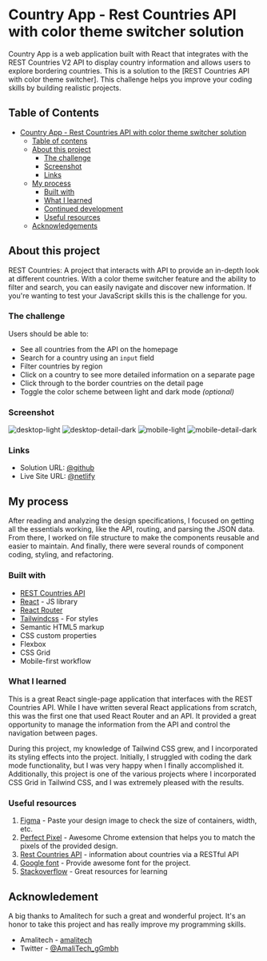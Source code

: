 # Country App - Rest Countries API with color theme switcher solution
Country App is a web application built with React that integrates with the REST Countries V2 API to display country information and allows users to explore bordering countries. This is a solution to the [REST Countries API with color theme switcher]. This challenge helps you improve your coding skills by building realistic projects. 


## Table of Contents

- [Country App - Rest Countries API with color theme switcher solution](#country-app---rest-countries-api-with-color-theme-switcher-solution)
    - [Table of contens](#table-of-contents)
    - [About this project](#about-this-project)
        - [The challenge](#the-challenge)
        - [Screenshot](#screenshot)
        - [Links](#links)
    - [My process](#my-process)
        - [Built with](#built-with)
        - [What I learned](#what-i-learned)
        - [Continued development](#continued-development)
        - [Useful resources](#useful-resources)
  - [Acknowledgements](#acknowledgement)

## About this project

REST Countries: A project that interacts with API to provide an in-depth look at different countries. With a color theme switcher feature and the ability to filter and search, you can easily navigate and discover new information. If you're wanting to test your JavaScript skills this is the challenge for you.


### The challenge

Users should be able to:

- See all countries from the API on the homepage
- Search for a country using an `input` field
- Filter countries by region
- Click on a country to see more detailed information on a separate page
- Click through to the border countries on the detail page
- Toggle the color scheme between light and dark mode *(optional)*

### Screenshot
![desktop-light](https://github.com/iamernesto14/RestCountry-App/assets/44618031/72d6e984-f378-4d84-a45a-9cec743d3291)
![desktop-detail-dark](https://github.com/iamernesto14/RestCountry-App/assets/44618031/002a8af5-9ce5-4a48-ac47-182860200048)
![mobile-light](https://github.com/iamernesto14/RestCountry-App/assets/44618031/b664e14f-db54-4420-b87e-1c8e6d4946cf)
![mobile-detail-dark](https://github.com/iamernesto14/RestCountry-App/assets/44618031/da3ad034-6bc4-4709-b517-8211f7ea525f)

### Links

- Solution URL: [@github](https://github.com/iamernesto14/RestCountry-App)
- Live Site URL: [@netlify](https://ernest-countries-app.netlify.app/)

## My process

After reading and analyzing the design specifications, I focused on getting all the essentials working, like the API, routing, and parsing the JSON data. From there, I worked on file structure to make the components reusable and easier to maintain.  And finally, there were several rounds of component coding, styling, and refactoring.

### Built with

- [REST Countries API](https://restcountries.com/v3.1/all)
- [React](https://reactjs.org/) - JS library
- [React Router](https://reactrouter.com/core/guides/quick-start)
- [Tailwindcss](https://tailwindcss.com/) - For styles
- Semantic HTML5 markup
- CSS custom properties
- Flexbox
- CSS Grid
- Mobile-first workflow

### What I learned

This is a great React single-page application that interfaces with the REST Countries API. While I have written several React applications from scratch, this was the first one that used React Router and an API. It provided a great opportunity to manage the information from the API and control the navigation between pages.

During this project, my knowledge of Tailwind CSS grew, and I incorporated its styling effects into the project. Initially, I struggled with coding the dark mode functionality, but I was very happy when I finally accomplished it. Additionally, this project is one of the various projects where I incorporated CSS Grid in Tailwind CSS, and I was extremely pleased with the results.

### Useful resources

1. <a href="https://www.figma.com/">Figma</a> - Paste your design image to check the size of containers, width, etc.
2. <a href="https://chrome.google.com/webstore/detail/perfectpixel-by-welldonec/dkaagdgjmgdmbnecmcefdhjekcoceebi">Perfect Pixel</a> - Awesome Chrome extension that helps you to match the pixels of the provided design.
3. <a href="https://restcountries.com/">Rest Countries API</a> - information about countries via a RESTful API
4. <a href="https://www.framer.com/motion/">Google font</a>  - Provide awesome font for the project.
4. <a href='https://stackoverflow.com/questions'>Stackoverflow</a> - Great resources for learning

## Acknowledement

A big thanks to Amalitech for such a great and wonderful project. It's an honor to take this project and has really improve my programming skills.
- Amalitech - [amalitech](https://amalitech.org/)
- Twitter - [@AmaliTech_gGmbh](https://twitter.com/AmaliTech_gGmbh)
<!-- ## Features

- Fetches country data from the REST Countries V2 API
- Displays a list of countries with their names
- Allows users to click on a country to view detailed information including capital, population, and bordering countries.
- Enables users to click on a bordering country to view its details -->

